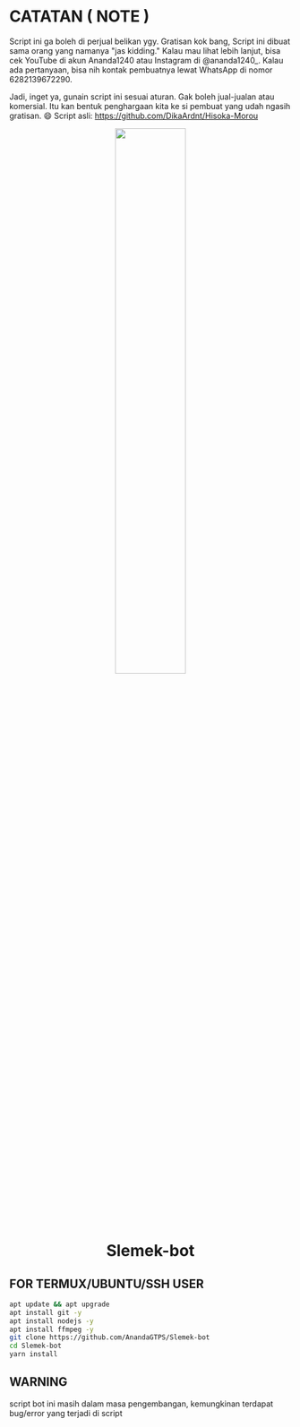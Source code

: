 # CATATAN ( NOTE )
Script ini ga boleh di perjual belikan ygy. Gratisan kok bang, Script ini dibuat sama orang yang namanya "jas kidding." Kalau mau lihat lebih lanjut, bisa cek YouTube di akun Ananda1240 atau Instagram di @ananda1240_. Kalau ada pertanyaan, bisa nih kontak pembuatnya lewat WhatsApp di nomor 6282139672290.

Jadi, inget ya, gunain script ini sesuai aturan. Gak boleh jual-jualan atau komersial. Itu kan bentuk penghargaan kita ke si pembuat yang udah ngasih gratisan. 😄
Script asli:
https://github.com/DikaArdnt/Hisoka-Morou


<p align="center">
	<img src="https://telegra.ph/file/9599c1e9168e54ac810a1.jpg" width="50%" style="margin-left: auto;margin-right: auto;display: block;">
</p>
<h1 align="center">Slemek-bot</h1>

## FOR TERMUX/UBUNTU/SSH USER

```bash
apt update && apt upgrade
apt install git -y
apt install nodejs -y
apt install ffmpeg -y
git clone https://github.com/AnandaGTPS/Slemek-bot
cd Slemek-bot
yarn install
```

## WARNING
script bot ini masih dalam masa pengembangan, kemungkinan terdapat bug/error yang terjadi di script
